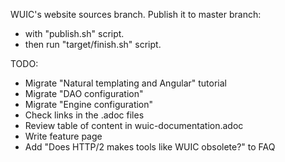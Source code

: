 WUIC's website sources branch. Publish it to master branch:
- with "publish.sh" script.
- then run "target/finish.sh" script.

TODO:
- Migrate "Natural templating and Angular" tutorial
- Migrate "DAO configuration"
- Migrate "Engine configuration"
- Check links in the .adoc files
- Review table of content in wuic-documentation.adoc
- Write feature page
- Add "Does HTTP/2 makes tools like WUIC obsolete?" to FAQ
